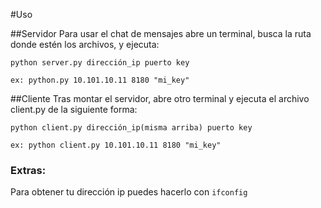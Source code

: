 #Uso

##Servidor
Para usar el chat de mensajes abre un terminal, busca la ruta donde estén los archivos, y ejecuta:

```
python server.py dirección_ip puerto key

ex: python.py 10.101.10.11 8180 "mi_key"
```

##Cliente
Tras montar el servidor, abre otro terminal y ejecuta el archivo client.py de la siguiente forma:

```
python client.py dirección_ip(misma arriba) puerto key

ex: python client.py 10.101.10.11 8180 "mi_key"
```

### Extras:

Para obtener tu dirección ip puedes hacerlo con `ifconfig`


